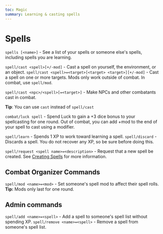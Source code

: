 ```yaml
---
toc: Magic
summary: Learning & casting spells
---
```

# Spells
`spells [<name>]` - See a list of your spells or someone else's spells, including spells you are learning.

`spell/cast <spell>[+/-mod]` - Cast a spell on yourself, the environment, or an object.
`spell/cast <spell>=<target>[<target> <target>][+/-mod]` - Cast a spell on one or more targets.
Mods only work outside of combat. In combat, use `spell/mod`.

`spell/cast <npc>/<spell>[=<target>]` - Make NPCs and other combatants cast in combat.

**Tip**: You can use `cast` instead of `spell/cast`

`combat/luck spell` - Spend Luck to gain a +3 dice bonus to your spellcasting for one round.
Out of combat, you can add +mod to the end of your spell to cast using a modifier.

`spell/learn` <spell> - Spends 1 XP to work toward learning a spell.
`spell/discard` <spell> - Discards a spell. You do not recover any XP, so be sure before doing this.

`spell/request <spell name>=<description>` - Request that a new spell be created. See [Creating Spells](http://spiritlakemu.com/wiki/magic_system) for more information.

## Combat Organizer Commands
`spell/mod <name>=<mod>` - Set someone's spell mod to affect their spell rolls.
**Tip:** Mods only last for one round.

## Admin commands
`spell/add <name>=<spell>` - Add a spell to someone's spell list without spending XP.
`spell/remove <name>=<spell>` - Remove a spell from someone's spell list.
